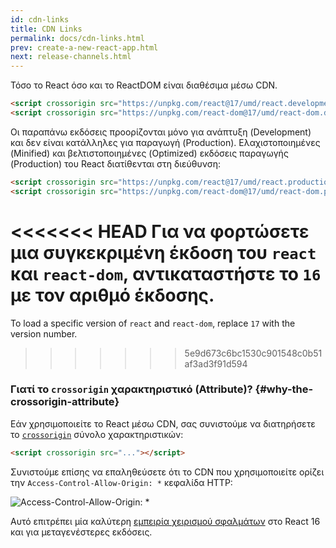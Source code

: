 ```yaml
---
id: cdn-links
title: CDN Links
permalink: docs/cdn-links.html
prev: create-a-new-react-app.html
next: release-channels.html
---
```


Τόσο το React όσο και το ReactDOM είναι διαθέσιμα μέσω CDN.

```html
<script crossorigin src="https://unpkg.com/react@17/umd/react.development.js"></script>
<script crossorigin src="https://unpkg.com/react-dom@17/umd/react-dom.development.js"></script>
```

Οι παραπάνω εκδόσεις προορίζονται μόνο για ανάπτυξη (Development) και δεν είναι κατάλληλες για παραγωγή (Production). Ελαχιστοποιημένες (Minified) και βελτιστοποιημένες (Optimized) εκδόσεις παραγωγής (Production) του React διατίθενται στη διεύθυνση:

```html
<script crossorigin src="https://unpkg.com/react@17/umd/react.production.min.js"></script>
<script crossorigin src="https://unpkg.com/react-dom@17/umd/react-dom.production.min.js"></script>
```

<<<<<<< HEAD
Για να φορτώσετε μια συγκεκριμένη έκδοση του `react` και `react-dom`, αντικαταστήστε το `16` με τον αριθμό έκδοσης.
=======
To load a specific version of `react` and `react-dom`, replace `17` with the version number.
>>>>>>> 5e9d673c6bc1530c901548c0b51af3ad3f91d594

### Γιατί το `crossorigin` χαρακτηριστικό (Attribute)? {#why-the-crossorigin-attribute}

Εάν χρησιμοποιείτε το React μέσω CDN, σας συνιστούμε να διατηρήσετε το [`crossorigin`](https://developer.mozilla.org/en-US/docs/Web/HTML/CORS_settings_attributes) σύνολο χαρακτηριστικών:

```html
<script crossorigin src="..."></script>
```

Συνιστούμε επίσης να επαληθεύσετε ότι το CDN που χρησιμοποιείτε ορίζει την `Access-Control-Allow-Origin: *` κεφαλίδα HTTP:

![Access-Control-Allow-Origin: *](../images/docs/cdn-cors-header.png)

Αυτό επιτρέπει μία καλύτερη [εμπειρία χειρισμού σφαλμάτων](/blog/2017/07/26/error-handling-in-react-16.html) στο React 16 και για μεταγενέστερες εκδόσεις.
